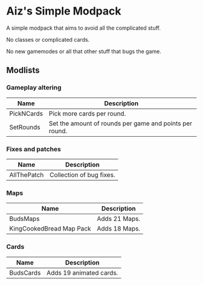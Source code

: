 # Aiz's Simple Modpack

A simple modpack that aims to avoid all the complicated stuff.

No classes or complicated cards.

No new gamemodes or all that other stuff that bugs the game.

## Modlists

### Gameplay altering
| Name          | Description               |
|---------------|---------------------------|
| PickNCards    | Pick more cards per round.|
| SetRounds     | Set the amount of rounds per game and points per round. |

### Fixes and patches

| Name          | Description               |
|---------------|---------------------------|
| AllThePatch   | Collection of bug fixes.  |

### Maps

| Name          | Description               |
|---------------|---------------------------|
| BudsMaps      |  Adds 21 Maps.            |
| KingCookedBread Map Pack | Adds 18 Maps.  |

### Cards
| Name          | Description               |
|---------------|---------------------------|
| BudsCards     | Adds 19 animated cards.   |
